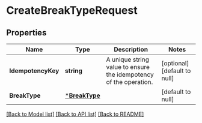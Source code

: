 # CreateBreakTypeRequest

## Properties

 Name               | Type                           | Description                                                       | Notes                        
--------------------|--------------------------------|-------------------------------------------------------------------|------------------------------
 **IdempotencyKey** | **string**                     | A unique string value to ensure the idempotency of the operation. | [optional] [default to null] 
 **BreakType**      | [***BreakType**](BreakType.md) |                                                                   | [default to null]            

[[Back to Model list]](../README.md#documentation-for-models) [[Back to API list]](../README.md#documentation-for-api-endpoints) [[Back to README]](../README.md)

